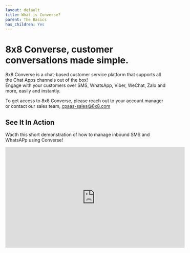 ```yaml
---
layout: default
title: What is Converse?
parent: The Basics
has_children: Yes
---
```


# 8x8 Converse, customer conversations made simple.

8x8 Converse is a chat-based customer service platform that supports all the Chat Apps channels out of the box!  
Engage with your customers over SMS, WhatsApp, Viber, WeChat, Zalo and more, easily and instantly.

To get access to 8x8 Converse, please reach out to your account manager or contact our sales team, [cpaas-sales@8x8.com](mailto:cpaas-sales@8x8.com)  

## See It In Action

Wacth this short demonstration of how to manage inbound SMS and WhatsAPp using Converse!

<iframe width="560" height="315" src="https://www.youtube.com/embed/b8kSfnPxet4" title="YouTube video player" frameborder="0" allow="accelerometer; autoplay; clipboard-write; encrypted-media; gyroscope; picture-in-picture" allowfullscreen></iframe>  
